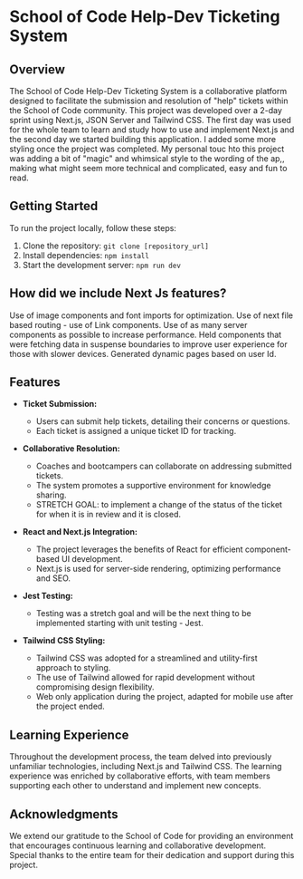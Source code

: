 # School of Code Help-Dev Ticketing System

## Overview

The School of Code Help-Dev Ticketing System is a collaborative platform designed to facilitate the submission and resolution of "help" tickets within the School of Code community. This project was developed over a 2-day sprint using Next.js, JSON Server and Tailwind CSS. The first day was used for the whole team to learn and study how to use and implement Next.js and the second day we started building this application. I added some more styling once the project was completed. My personal touc hto this project was adding a bit of "magic" and whimsical style to the wording of the ap,, making what might seem more technical and complicated, easy and fun to read.

## Getting Started

To run the project locally, follow these steps:

1. Clone the repository: `git clone [repository_url]`
2. Install dependencies: `npm install`
3. Start the development server: `npm run dev`

## How did we include Next Js features?
Use of image components and font imports for optimization.
Use of next file based routing - use of Link components. 
Use of as many server components as possible to increase performance.
Held components that were fetching data in suspense boundaries to improve user experience for those with slower devices. 
Generated dynamic pages based on user Id.

## Features

- **Ticket Submission:**
  - Users can submit help tickets, detailing their concerns or questions.
  - Each ticket is assigned a unique ticket ID for tracking.

- **Collaborative Resolution:**
  - Coaches and bootcampers can collaborate on addressing submitted tickets.
  - The system promotes a supportive environment for knowledge sharing.
  - STRETCH GOAL: to implement a change of the status of the ticket for when it is in review and it is closed.

- **React and Next.js Integration:**
  - The project leverages the benefits of React for efficient component-based UI development.
  - Next.js is used for server-side rendering, optimizing performance and SEO.

- **Jest Testing:**
  - Testing was a stretch goal and will be the next thing to be implemented starting with unit testing - Jest.

- **Tailwind CSS Styling:**
  - Tailwind CSS was adopted for a streamlined and utility-first approach to styling.
  - The use of Tailwind allowed for rapid development without compromising design flexibility.
  - Web only application during the project, adapted for mobile use after the project ended.

## Learning Experience

Throughout the development process, the team delved into previously unfamiliar technologies, including Next.js and Tailwind CSS. The learning experience was enriched by collaborative efforts, with team members supporting each other to understand and implement new concepts.

## Acknowledgments

We extend our gratitude to the School of Code for providing an environment that encourages continuous learning and collaborative development. Special thanks to the entire team for their dedication and support during this project.
